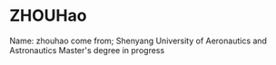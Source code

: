 # ZHOUHao
Name: zhouhao
come from; Shenyang University of Aeronautics and Astronautics 
Master's degree in progress
